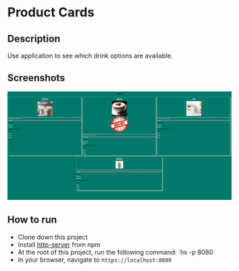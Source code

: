 # Product Cards

## Description
Use application to see which drink options are available.

## Screenshots
![product cards preview](https://raw.githubusercontent.com/djunaim/productCards/master/screenshots/image.PNG)

## How to run
* Clone down this project
* Install [http-server](https://www.npmjs.com/package/http-server) from npm
* At the root of this project, run the following command: `hs -p 8080
* In your browser, navigate to `https://localhost:8080`